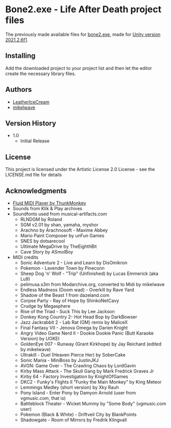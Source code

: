 # Bone2.exe - Life After Death project files

The previously made available files for [bone2.exe](https://mgzone.itch.io/bone2exe), made for [Unity version 2021.2.6f1](https://unity.com/releases/editor/whats-new/2021.2.6).

## Installing

Add the downloaded project to your project list and then let the editor create the necessary library files.

## Authors

* [LeatherIceCream](https://twitter.com/LeatherIceCream)
* [mikelwave](https://mgzone.carrd.co/#contact)

## Version History

* 1.0
    * Initial Release

## License

This project is licensed under the Artistic License 2.0 License - see the LICENSE.md file for details

## Acknowledgments

* [Fluid MIDI Player by ThunkMonkey](https://assetstore.unity.com/packages/tools/audio/fluid-midi-player-173680)
* Sounds from Klik & Play archives
* Soundfonts used from musical-artifacts.com
   * RLNDGM by Roland
   * SGM v2.01 by shan, yamaha, myshor
   * Arachno by Arachnosoft - Maxime Abbey
   * Mario Paint Composer by unFun Games
   * SNES by dotsarecool
   * Ultimate MegaDrive by TheEighthBit
   * Cave Story by ASmolBoy
* MIDI credits
   * Sonic Adventure 2 - Live and Learn by DisOmikron
   * Pokemon - Lavender Town by Pineconn
   * Sheep Dog 'n' Wolf -  "Trip" (Unfinished) by Lucas Emmerick (aka Lu9)
   * pelimusa.s3m from Modarchive.org, converted to Midi by mikelwave
   * Endless Madness (Doom wad) - Overkill by Rave Yard
   * Shadow of the Beast 1 from dazeland.com
   * Corpse Party - Ray of Hope by ShinkoNetCavy
   * Crudge by Megasphere
   * Rise of the Triad - Suck This by Lee Jackson
   * Donkey Kong Country 2- Hot Head Bop by DarkBowser
   * Jazz Jackrabbit 2 - Lab Rat (GM) remix by MaliceX
   * Final Fantasy VII - Jenova Omega by Darien Knight
   * Angry Video Game Nerd II - Dookie Dookie Panic (Butt Karaoke Version) by UOKEI
   * GoldenEye 007 - Runway (Grant Kirkhope) by Jay Reichard (edited by mikelwave)
   * Ultrakill - Duel (Heaven Pierce Her) by SoberCake
   * Sonic Mania - MiniBoss by JustinJKJ
   * AVGN: Game Over - The Crawling Chaos by LordGavin
   * Kirby Mass Attack - The Skull Gang by Mark Fredrick Graves Jr
   * Kirby 64 - Factory Investigation by KnightOfGames
   * DKC2 - Funky's Flights II "Funky the Main Monkey" by King Meteor
   * Lemmings Medley (short version) by Xky Rauh
   * Pony Island - Enter Pony by Damyon Arnold (user from vgmusic.com, that is)
   * Battleblock Theater - Wicket Mummy by "Some Body" (vgmusic.com user)
   * Pokemon (Black & White) - Driftveil City by BlankPoints
   * Shadowgate - Room of Mirrors by Fredrik Klingvall
